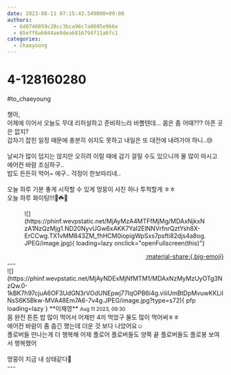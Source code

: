 ```yaml
---
date: 2023-08-11 07:15:43.549000+09:00
authors:
  - 6d0746059c28cc3bca96c7a0605e9b6e
  - 65eff6ab044ae8dea6816794f11a6fc1
categories:
  - Chaeyoung
---
```


# 4-128160280

<div class="post-container" markdown="1">
<div class="content-container md-sidebar__scrollwrap" markdown="1">

\#to_chaeyoung <br><br>챙아,<br>어제에 이어서 오늘도 무대 리허설하고 준비하느라 바쁠텐데… 몸은 좀 어때??? 아픈 곳은 없지?<br>갑자기 잡힌 일정 때문에 충분히 쉬지도 못하고 내일은 또 대전에 내려가야 하니..😢<br><br>날씨가 많이 덥지는 않지만 오히려 이럴 때에 감기 걸릴 수도 있으니까 물 많이 마시고 에어컨 바람 조심하구..<br>밥도 든든히 먹어~ 에구.. 걱정이 한보따리네..<br><br>오늘 하루 기분 좋게 시작할 수 있게 멍뭉이 사진 하나 투척할게 ㅎㅎ<br>오늘 하루 화이팅!!!💪☘️💪
<figure markdown="1">
![](https://phinf.wevpstatic.net/MjAyMzA4MTFfMjMg/MDAxNjkxNzA1NzQzMjg1.ND20NyvUGw6xAKK7YaI2ElNNVrfnrQztYsh8X-ErCCwg.TX1vMM843ZM_fhHCM0iopigWpSxs7psfti82djs4a8og.JPEG/image.jpg){ loading=lazy onclick="openFullscreen(this)"}
</figure>


</div>
</div>

<div style="text-align: right;" markdown="1">
<a href="https://weverse.io/fromis9/fanpost/4-128160280" style="text-align: right;">:material-share:{.big-emoji}</a>
</div>
---

<div class="comments-container md-sidebar__scrollwrap" markdown="1">
<div class="comment" markdown="1">
<div class='id-container' markdown="1">
![](https://phinf.wevpstatic.net/MjAyNDExMjNfMTM1/MDAxNzMyMzUyOTg3NzQw.0-1kBK7h97cjuA6OF3UdGN3rVOdUNEpwj77IqOPB6i4g.vliiUmBtDpMvuwKKLiINsS6K5Bkw-MVA48Em7A6-7v4g.JPEG/image.jpg?type=s72){ pfp loading=lazy }
**<span class="artist">이채영</span>** <small>Aug 11 2023, 09:30</small><br>
</div>
<div class='comment-body' markdown="1">
몸 완전 튼튼 밥 많이 먹어서 어제만 4끼 먹었구 물도 많이 먹어써ㅎㅎ<br>에어컨 바람이 좀 춥긴 했는데 더운 것 보다 나았어요☺️<br>플로버들 만나는게 더 행복해 어제 플로어 플로버들도 양쪽 끝 플로버들도 플로봉 보여서 행복했어<br><br>멍뭉이 지금 내 상태같다🤤
</div>
</div>
</div>
---

